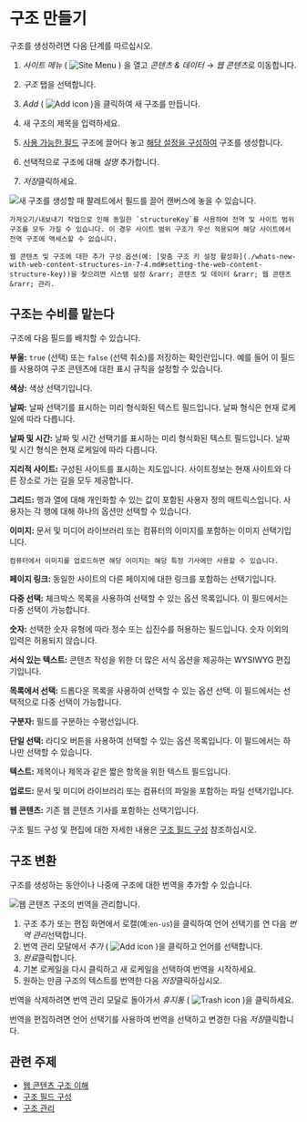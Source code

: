 # 구조 만들기

구조를 생성하려면 다음 단계를 따르십시오.

1. *사이트 메뉴* ( ![Site Menu](../../../images/icon-product-menu.png) ) 을 열고 *콘텐츠 & 데이터* &rarr; *웹 콘텐츠*로 이동합니다.

1. *구조* 탭을 선택합니다.

1. *Add* ( ![Add icon](../../../images/icon-add.png) )을 클릭하여 새 구조를 만듭니다.

1. 새 구조의 제목을 입력하세요.

1. [사용 가능한 필드](#structure-fields) 구조에 끌어다 놓고 [해당 설정을 구성하여](./configuring-structure-fields.md#configurable-settings) 구조를 생성합니다.

1. 선택적으로 구조에 대해 *설명* 추가합니다.

1. *저장*클릭하세요.

![새 구조를 생성할 때 팔레트에서 필드를 끌어 캔버스에 놓을 수 있습니다.](./creating-structures/images/01.png)

```{warning}
가져오기/내보내기 작업으로 인해 동일한 `structureKey`를 사용하여 전역 및 사이트 범위 구조를 모두 가질 수 있습니다. 이 경우 사이트 범위 구조가 우선 적용되며 해당 사이트에서 전역 구조에 액세스할 수 없습니다.
```

```{tip}
웹 콘텐츠 및 구조에 대한 추가 구성 옵션(예: [맞춤 구조 키 설정 활성화](./whats-new-with-web-content-structures-in-7-4.md#setting-the-web-content-structure-key))을 찾으려면 시스템 설정 &rarr; 콘텐츠 및 데이터 &rarr; 웹 콘텐츠 &rarr; 관리.
```

## 구조는 수비를 맡는다

구조에 다음 필드를 배치할 수 있습니다.

**부울:** `true` (선택) 또는 `false` (선택 취소)를 저장하는 확인란입니다. 예를 들어 이 필드를 사용하여 구조 콘텐츠에 대한 표시 규칙을 설정할 수 있습니다.

**색상:** 색상 선택기입니다.

**날짜:** 날짜 선택기를 표시하는 미리 형식화된 텍스트 필드입니다. 날짜 형식은 현재 로케일에 따라 다릅니다.

**날짜 및 시간:** 날짜 및 시간 선택기를 표시하는 미리 형식화된 텍스트 필드입니다. 날짜 및 시간 형식은 현재 로케일에 따라 다릅니다.

**지리적 사이트:** 구성된 사이트를 표시하는 지도입니다. 사이트정보는 현재 사이트와 다른 장소로 가는 길을 모두 제공합니다.

**그리드:** 행과 열에 대해 개인화할 수 있는 값이 포함된 사용자 정의 매트릭스입니다. 사용자는 각 행에 대해 하나의 옵션만 선택할 수 있습니다.

**이미지:** 문서 및 미디어 라이브러리 또는 컴퓨터의 이미지를 포함하는 이미지 선택기입니다.

```{note}
컴퓨터에서 이미지를 업로드하면 해당 이미지는 해당 특정 기사에만 사용할 수 있습니다.
```

**페이지 링크:** 동일한 사이트의 다른 페이지에 대한 링크를 포함하는 선택기입니다.

**다중 선택:** 체크박스 목록을 사용하여 선택할 수 있는 옵션 목록입니다. 이 필드에서는 다중 선택이 가능합니다.

**숫자:** 선택한 숫자 유형에 따라 정수 또는 십진수를 허용하는 필드입니다. 숫자 이외의 입력은 허용되지 않습니다.

**서식 있는 텍스트:** 콘텐츠 작성을 위한 더 많은 서식 옵션을 제공하는 WYSIWYG 편집기입니다.

**목록에서 선택:** 드롭다운 목록을 사용하여 선택할 수 있는 옵션 선택. 이 필드에서는 선택적으로 다중 선택이 가능합니다.

**구분자:** 필드를 구분하는 수평선입니다.

**단일 선택:** 라디오 버튼을 사용하여 선택할 수 있는 옵션 목록입니다. 이 필드에서는 하나만 선택할 수 있습니다.

**텍스트:** 제목이나 제목과 같은 짧은 항목을 위한 텍스트 필드입니다.

**업로드:** 문서 및 미디어 라이브러리 또는 컴퓨터의 파일을 포함하는 파일 선택기입니다.

**웹 콘텐츠:** 기존 웹 콘텐츠 기사를 포함하는 선택기입니다.

구조 필드 구성 및 편집에 대한 자세한 내용은 [구조 필드 구성](./configuring-structure-fields.md) 참조하십시오.

## 구조 변환

구조를 생성하는 동안이나 나중에 구조에 대한 번역을 추가할 수 있습니다.

![웹 콘텐츠 구조의 번역을 관리합니다.](./creating-structures/images/02.png)

1. 구조 추가 또는 편집 화면에서 로캘(예:`en-us`)을 클릭하여 언어 선택기를 연 다음 *번역 관리*선택합니다.
1. 번역 관리 모달에서 *추가* ( ![Add icon](../../../images/icon-add.png) )을 클릭하고 언어를 선택합니다.
1. *완료*클릭합니다.
1. 기본 로케일을 다시 클릭하고 새 로케일을 선택하여 번역을 시작하세요.
1. 원하는 만큼 구조의 텍스트를 번역한 다음 *저장*클릭하십시오.

번역을 삭제하려면 번역 관리 모달로 돌아가서 *휴지통* ( ![Trash icon](../../../images/icon-trash.png) )을 클릭하세요.

번역을 편집하려면 언어 선택기를 사용하여 번역을 선택하고 변경한 다음 *저장*클릭합니다.

## 관련 주제

* [웹 콘텐츠 구조 이해](./understanding-web-content-structures.md)
* [구조 필드 구성](./configuring-structure-fields.md)
* [구조 관리](./managing-structures.md)
